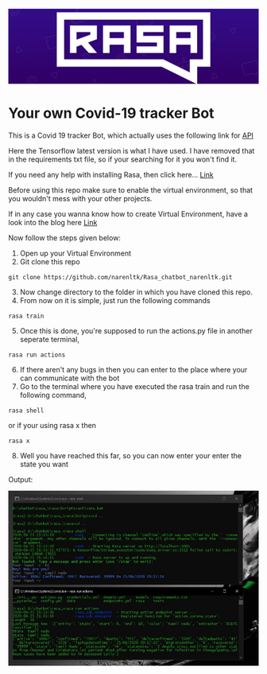 <p align="center">
  <img src="img/rasa.jpg">
</p>

# Your own Covid-19 tracker Bot
This is a Covid 19 tracker Bot, which actually uses the  following link for [API](https://github.com/covid19india/api)

Here the Tensorflow latest version is what I have used. I have removed that in the requirements txt file, so if your searching for it you won't find it.

If you need any help with installing Rasa, then click here... [Link](https://medium.com/@narenltk/rasa-chat-bot-installation-on-windows-10-21b4e8f16f5c)

Before using this repo make sure to enable the virtual environment, so that you wouldn't mess with your other projects. 

If in any case you wanna know how to create Virtual Environment, have a look into the blog here [Link](https://medium.com/@narenltk/why-do-we-need-a-virtual-environment-ec5f4cbb9dc0)

Now follow the steps given below:
1. Open up your Virtual Environment
2. Git clone this repo

```
git clone https://github.com/narenltk/Rasa_chatbot_narenltk.git
```

3. Now change directory to the folder in which you have cloned this repo.
4. From now on it is simple, just run the following commands

```
rasa train
```

5. Once this is done, you're supposed to run the actions.py file in another seperate terminal,

```
rasa run actions
```

6. If there aren't any bugs in then you can enter to the place where your can communicate with the bot
7. Go to the terminal where you have executed the rasa train and run the following command,

```
rasa shell
``` 

or if your using rasa x then 

```
rasa x
```
8. Well you have reached this far, so you can now enter your enter the state you want

Output:

<p align="center">
  <img src="img/rasaoutput.JPG">
</p>
